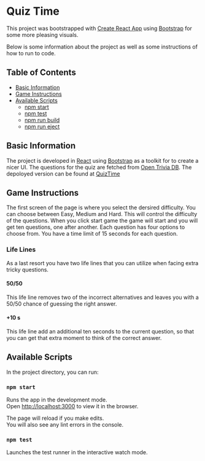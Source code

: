 # Quiz Time

This project was bootstrapped with [Create React App](https://github.com/facebookincubator/create-react-app) using [Bootstrap](https://getbootstrap.com/) for some more pleasing visuals.

Below is some information about the project as well as some instructions of how to run to code.

## Table of Contents

- [Basic Information](#basic-information)
- [Game Instructions](#game-instructions)
- [Available Scripts](#available-scripts)
  - [npm start](#npm-start)
  - [npm test](#npm-test)
  - [npm run build](#npm-run-build)
  - [npm run eject](#npm-run-eject)

## Basic Information

The project is developed in [React](https://reactjs.org/) using [Bootstrap](https://getbootstrap.com/) as a toolkit for to create a nicer UI. The questions for the quiz are fetched from [Open Trivia DB](https://opentdb.com/api_config.php). The depoloyed version can be found at [QuizTime](http://kristoffer.party/quizTime/)

## Game Instructions

The first screen of the page is where you select the dersired difficulty. You can choose between Easy, Medium and Hard. This will control the difficulty of the questions. When you click start game the game will start and you will get ten questions, one after another. Each question has four options to choose from. You have a time limit of 15 seconds for each question.

### Life Lines

As a last resort you have two life lines that you can utilize when facing extra tricky questions.

#### 50/50

This life line removes two of the incorrect alternatives and leaves you with a 50/50 chance of guessing the right answer.

#### +10 s

This life line add an additional ten seconds to the current question, so that you can get that extra moment to think of the correct answer.

## Available Scripts

In the project directory, you can run:

### `npm start`

Runs the app in the development mode.<br>
Open [http://localhost:3000](http://localhost:3000) to view it in the browser.

The page will reload if you make edits.<br>
You will also see any lint errors in the console.

### `npm test`

Launches the test runner in the interactive watch mode.
